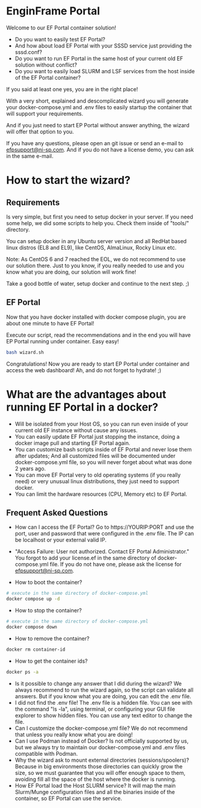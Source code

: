 # EnginFrame Portal

Welcome to our EF Portal container solution!

- Do you want to easily test EF Portal?
- And how about load EF Portal with your SSSD service just providing the sssd.conf?
- Do you want to run EF Portal in the same host of your current old EF solution without conflict?
- Do you want to easily load SLURM and LSF services from the host inside of the EF Portal container?

If you said at least one yes, you are in the right place!

With a very short, explained and descomplicated wizard you will generate your docker-compose.yml and .env files to easily startup the container that will support your requirements.

And if you just need to start EP Portal without answer anything, the wizard will offer that option to you.

If you have any questions, please open an git issue or send an e-mail to efpsupport@ni-sp.com. And if you do not have a license demo, you can ask in the same e-mail.

# How to start the wizard?

## Requirements

Is very simple, but first you need to setup docker in your server. If you need some help, we did some scripts to help you. Check them inside of "tools/" directory.

You can setup docker in any Ubuntu server version and all RedHat based linux distros (EL8 and EL9), like CentOS, AlmaLinux, Rocky Linux etc.

Note: As CentOS 6 and 7 reached the EOL, we do not recommend to use our solution there. Just to you know, if you really needed to use and you know what you are doing, our solution will work fine!

Take a good bottle of water, setup docker and continue to the next step. ;)

## EF Portal

Now that you have docker installed with docker compose plugin, you are about one minute to have EF Portal!

Execute our script, read the recommendations and in the end you will have EP Portal running under container. Easy easy! 

```bash
bash wizard.sh
```
Congratulations! Now you are ready to start EP Portal under container and access the web dashboard!
Ah, and do not forget to hydrate! ;)

# What are the advantages about running EF Portal in a docker?
* Will be isolated from your Host OS, so you can run even inside of your current old EF instance without cause any issues.
* You can easily update EF Portal just stopping the instance, doing a docker image pull and starting EF Portal again.
* You can customize bash scripts inside of EF Portal and never lose them after updates; And all customized files will be documented under docker-compose.yml file, so you will never forget about what was done 2 years ago.
* You can move EF Portal very to old operating systems (if you really need) or very unusual linux distributions, they just need to support docker.
* You can limit the hardware resources (CPU, Memory etc) to EF Portal.

## Frequent Asked Questions
* How can I access the EF Portal?
Go to https://YOURIP:PORT and use the port, user and password that were configured in the .env file. The IP can be localhost or your external valid IP.

* "Access Failure: User not authorized. Contact EF Portal Administrator."
You forgot to add your license.ef in the same directory of docker-compose.yml file. If you do not have one, please ask the license for efpsupport@ni-sp.com.

* How to boot the container?
```bash
# execute in the same directory of docker-compose.yml
docker compose up -d
```
* How to stop the container?
```bash
# execute in the same directory of docker-compose.yml
docker compose down
```
* How to remove the container?
```bash
docker rm container-id
```
* How to get the container ids?
```bash
docker ps -a
```
* Is it possible to change any answer that I did during the wizard?
We always recommend to run the wizard again, so the script can validate all answers. But if you know what you are doing, you can edit the .env file.
* I did not find the .env file!
The .env file is a hidden file. You can see with the command "ls -la", using terminal, or configuring your GUI file explorer to show hidden files. You can use any text editor to change the file.
* Can I customize the docker-compose.yml file?
We do not recommend that unless you really know what you are doing!
* Can I use Podman instead of Docker?
Is not officially supported by us, but we always try to maintain our docker-compose.yml and .env files compatible with Podman.
* Why the wizard ask to mount external directories (sessions/spoolers)?
Because in big  environments those directories can quickly grow the size, so we must guarantee that you will offer enough space to them, avoiding fill all the space of the host where the docker is running.
* How EF Portal load the Host SLURM service?
It will map the main Slurm/Munge configuration files and all the binaries inside of the container, so EF Portal can use the service.
